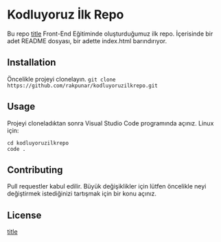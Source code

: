 # Kodluyoruz İlk Repo
Bu repo [title](https://www.kodluyoruz.org) Front-End Eğitiminde oluşturduğumuz ilk repo. İçerisinde bir adet README dosyası, bir adette index.html barındırıyor.
## Installation
Öncelikle projeyi clonelayın.
`git clone https://github.com/rakpunar/kodluyoruzilkrepo.git`
## Usage
Projeyi cloneladıktan sonra Visual Studio Code programında açınız.
Linux için:
```
cd kodluyoruzilkrepo
code .
```
## Contributing
Pull requestler kabul edilir. Büyük değişiklikler için lütfen öncelikle neyi değiştirmek istediğinizi tartışmak için bir konu açınız.
## License
[title](https://choosealicense.com/licenses/mit/)
